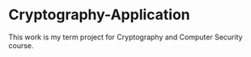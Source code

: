 # Cryptography-Application
This work is my term project for Cryptography and Computer Security course.
